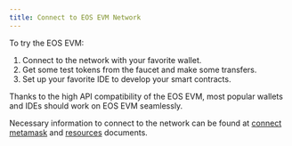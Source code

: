 ```yaml
---
title: Connect to EOS EVM Network
---
```


To try the EOS EVM:

1. Connect to the network with your favorite wallet.
2. Get some test tokens from the faucet and make some transfers.
3. Set up your favorite IDE to develop your smart contracts.

Thanks to the high API compatibility of the EOS EVM, most popular wallets and IDEs should work on EOS EVM seamlessly.

Necessary information to connect to the network can be found at [connect metamask](20_connect-metamask.md) and [resources](30_resources.md) documents.
